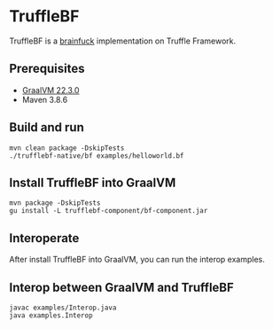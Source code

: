 # TruffleBF

TruffleBF is a [brainfuck](https://en.wikipedia.org/wiki/Brainfuck) implementation on Truffle Framework.

## Prerequisites

- [GraalVM 22.3.0](http://www.graalvm.org/docs/getting-started/)
- Maven 3.8.6

## Build and run

```shell
mvn clean package -DskipTests
./trufflebf-native/bf examples/helloworld.bf
```

## Install TruffleBF into GraalVM

```shell
mvn package -DskipTests
gu install -L trufflebf-component/bf-component.jar 
```

## Interoperate

After install TruffleBF into GraalVM, you can run the interop examples.

## Interop between GraalVM and TruffleBF

```shell
javac examples/Interop.java
java examples.Interop
```

